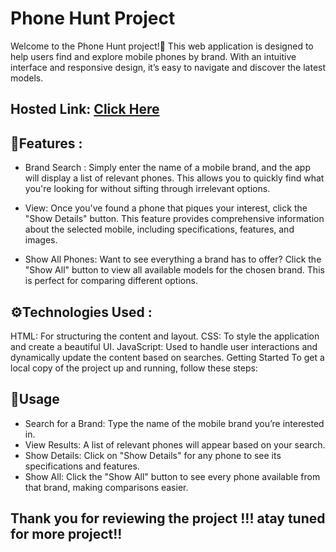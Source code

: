 # Phone Hunt Project #
   Welcome to the Phone Hunt project!🚀 This web application is designed to help users find and explore mobile phones by brand. With an intuitive interface and responsive design, it’s easy to navigate and discover the latest models.
## Hosted Link: [Click Here](https://surya-annadurai-10.github.io/JS_WeeklyTest4_Phone_Hunt/)

## 📱Features :
-  Brand Search : Simply enter the name of a mobile brand, and the app will display a list of relevant phones. This allows you to quickly find what you're looking for without sifting through irrelevant options.

-  View: Once you've found a phone that piques your interest, click the "Show Details" button. This feature provides comprehensive information about the selected mobile, including specifications, features, and images.

- Show All Phones: Want to see everything a brand has to offer? Click the "Show All" button to view all available models for the chosen brand. This is perfect for comparing different options.

## ⚙️Technologies Used :

HTML: For structuring the content and layout.
CSS: To style the application and create a beautiful UI.
JavaScript: Used to handle user interactions and dynamically update the content based on searches.
Getting Started
To get a local copy of the project up and running, follow these steps:

## 🔎Usage
- Search for a Brand: Type the name of the mobile brand you’re interested in.
- View Results: A list of relevant phones will appear based on your search.
- Show Details: Click on "Show Details" for any phone to see its specifications and features.
- Show All: Click the "Show All" button to see every phone available from that brand, making comparisons easier.

## Thank you for reviewing the project !!! atay tuned for more project!!
